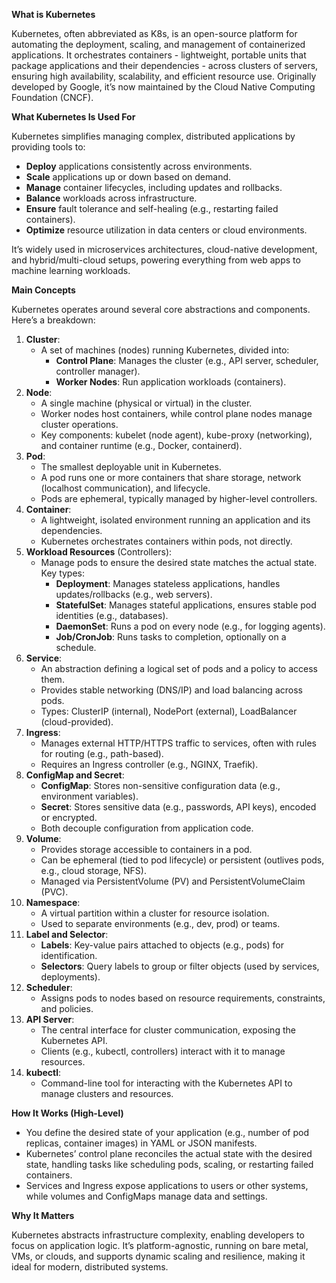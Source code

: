 **What is Kubernetes**

Kubernetes, often abbreviated as K8s, is an open-source platform for automating the deployment, scaling, and management of containerized applications. It orchestrates containers \- lightweight, portable units that package applications and their dependencies \- across clusters of servers, ensuring high availability, scalability, and efficient resource use. Originally developed by Google, it’s now maintained by the Cloud Native Computing Foundation (CNCF).

**What Kubernetes Is Used For**

Kubernetes simplifies managing complex, distributed applications by providing tools to:

* **Deploy** applications consistently across environments.  
* **Scale** applications up or down based on demand.  
* **Manage** container lifecycles, including updates and rollbacks.  
* **Balance** workloads across infrastructure.  
* **Ensure** fault tolerance and self-healing (e.g., restarting failed containers).  
* **Optimize** resource utilization in data centers or cloud environments.

It’s widely used in microservices architectures, cloud-native development, and hybrid/multi-cloud setups, powering everything from web apps to machine learning workloads.

**Main Concepts**

Kubernetes operates around several core abstractions and components. Here’s a breakdown:

1. **Cluster**:  
   * A set of machines (nodes) running Kubernetes, divided into:  
     * **Control Plane**: Manages the cluster (e.g., API server, scheduler, controller manager).  
     * **Worker Nodes**: Run application workloads (containers).  
2. **Node**:  
   * A single machine (physical or virtual) in the cluster.  
   * Worker nodes host containers, while control plane nodes manage cluster operations.  
   * Key components: kubelet (node agent), kube-proxy (networking), and container runtime (e.g., Docker, containerd).  
3. **Pod**:  
   * The smallest deployable unit in Kubernetes.  
   * A pod runs one or more containers that share storage, network (localhost communication), and lifecycle.  
   * Pods are ephemeral, typically managed by higher-level controllers.  
4. **Container**:  
   * A lightweight, isolated environment running an application and its dependencies.  
   * Kubernetes orchestrates containers within pods, not directly.  
5. **Workload Resources** (Controllers):  
   * Manage pods to ensure the desired state matches the actual state. Key types:  
     * **Deployment**: Manages stateless applications, handles updates/rollbacks (e.g., web servers).  
     * **StatefulSet**: Manages stateful applications, ensures stable pod identities (e.g., databases).  
     * **DaemonSet**: Runs a pod on every node (e.g., for logging agents).  
     * **Job/CronJob**: Runs tasks to completion, optionally on a schedule.  
6. **Service**:  
   * An abstraction defining a logical set of pods and a policy to access them.  
   * Provides stable networking (DNS/IP) and load balancing across pods.  
   * Types: ClusterIP (internal), NodePort (external), LoadBalancer (cloud-provided).  
7. **Ingress**:  
   * Manages external HTTP/HTTPS traffic to services, often with rules for routing (e.g., path-based).  
   * Requires an Ingress controller (e.g., NGINX, Traefik).  
8. **ConfigMap and Secret**:  
   * **ConfigMap**: Stores non-sensitive configuration data (e.g., environment variables).  
   * **Secret**: Stores sensitive data (e.g., passwords, API keys), encoded or encrypted.  
   * Both decouple configuration from application code.  
9. **Volume**:  
   * Provides storage accessible to containers in a pod.  
   * Can be ephemeral (tied to pod lifecycle) or persistent (outlives pods, e.g., cloud storage, NFS).  
   * Managed via PersistentVolume (PV) and PersistentVolumeClaim (PVC).  
10. **Namespace**:  
    * A virtual partition within a cluster for resource isolation.  
    * Used to separate environments (e.g., dev, prod) or teams.  
11. **Label and Selector**:  
    * **Labels**: Key-value pairs attached to objects (e.g., pods) for identification.  
    * **Selectors**: Query labels to group or filter objects (used by services, deployments).  
12. **Scheduler**:  
    * Assigns pods to nodes based on resource requirements, constraints, and policies.  
13. **API Server**:  
    * The central interface for cluster communication, exposing the Kubernetes API.  
    * Clients (e.g., kubectl, controllers) interact with it to manage resources.  
14. **kubectl**:  
    * Command-line tool for interacting with the Kubernetes API to manage clusters and resources.

**How It Works (High-Level)**

* You define the desired state of your application (e.g., number of pod replicas, container images) in YAML or JSON manifests.  
* Kubernetes’ control plane reconciles the actual state with the desired state, handling tasks like scheduling pods, scaling, or restarting failed containers.  
* Services and Ingress expose applications to users or other systems, while volumes and ConfigMaps manage data and settings.

**Why It Matters**

Kubernetes abstracts infrastructure complexity, enabling developers to focus on application logic. It’s platform-agnostic, running on bare metal, VMs, or clouds, and supports dynamic scaling and resilience, making it ideal for modern, distributed systems.
